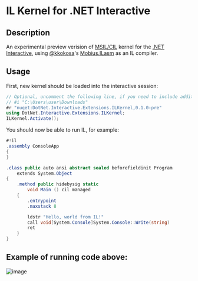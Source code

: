# IL Kernel for .NET Interactive

## Description

An experimental preview verision of [MSIL/CIL](https://en.wikipedia.org/wiki/Common_Intermediate_Language) kernel for the [.NET Interactive](https://github.com/dotnet/interactive), using [@kkokosa](https://github.com/kkokosa)'s [Mobius.ILasm](https://github.com/kkokosa/Mobius.ILasm) as an IL compiler.

## Usage

First, new kernel should be loaded into the interactive session:

```csharp
// Optional, uncomment the following line, if you need to include additional paths to reference libraries from.
// #i "C:\Users\user\Downloads"
#r "nuget:DotNet.Interactive.Extensions.ILKernel,0.1.0-pre"
using DotNet.Interactive.Extensions.ILKernel;
ILKernel.Activate();
```

You should now be able to run IL, for example:

```csharp
#!il
.assembly ConsoleApp
{
}

.class public auto ansi abstract sealed beforefieldinit Program
    extends System.Object
{
    .method public hidebysig static
        void Main () cil managed
    {
        .entrypoint
        .maxstack 8

        ldstr "Hello, world from IL!"
        call void[System.Console]System.Console::Write(string)
        ret
    }
}
```

## Example of running code above:
![image](https://user-images.githubusercontent.com/1260985/144867101-20dfb50f-acc8-4e5f-8f9b-dac86cdc085a.png)
